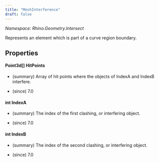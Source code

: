 ```yaml
---
title: "MeshInterference"
draft: false
---
```


*Namespace: Rhino.Geometry.Intersect*

   Represents an element which is part of a curve region boundary.
   
## Properties
#### Point3d[] HitPoints
- (summary) 
     Array of hit points where the objects of IndexA and IndexB interfere.
     
- (since) 7.0
#### int IndexA
- (summary) 
     The index of the first clashing, or interfering object.
     
- (since) 7.0
#### int IndexB
- (summary) 
     The index of the second clashing, or interfering object.
     
- (since) 7.0
